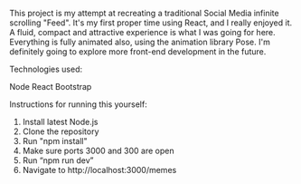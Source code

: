 This project is my attempt at recreating a traditional Social Media infinite scrolling "Feed". It's my first proper time using React, and I really enjoyed it. A fluid, compact and attractive experience is what I was going for here. Everything is fully animated also, using the animation library Pose. I'm definitely going to explore more front-end development in the future. 

Technologies used: 

Node
React
Bootstrap

Instructions for running this yourself: 

1. Install latest Node.js 
2. Clone the repository 
3. Run "npm install" 
4. Make sure ports 3000 and 300 are open 
5. Run “npm run dev” 
6. Navigate to http://localhost:3000/memes 
